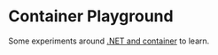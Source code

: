 ﻿# Container Playground

Some experiments around [.NET and container](https://laurentkempe.com/tags/Docker/) to learn.